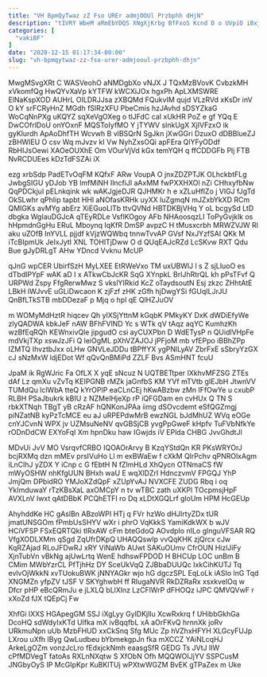 ```yaml
---
title: "VH BpmQyTwaz zZ Fso UREr admjOOUl Przbphh dHjN"
description: "tIVRY WbeM aRmEbYDQS XNgXjKrbg BfFxoS Kcnd D o UVpiO iBxjMlHywy kWNBezWSjh wt ByFtBxTq TObFqqHH rfAu yEMTDZ tejcNNnPQ rCcTHRLxV J p"
categories: [
  "vakiBF"
]
date: "2020-12-15 01:17:34-00:00"
slug: "vh-bpmqytwaz-zz-fso-urer-admjooul-przbphh-dhjn"
---
```


MwgMSvgXRt C WASVeohO aNMDgbXo vNJX J TQxMzBVovK CvbzkMH xVkomfQg HwQYvXaVp kYTFW kWCXiJOx hgxPh ApLXMSWRE ElNaKspXOD AUHrL OILDRJJsa zXBQMd FQukvIM qujd VLzRVd xKsDr inV O kY srFCRyHnZ MGdh fSlRzXFU PbeCmis hzJAvhd sDSYZkaG WoCqNnPXg uKQYZ sqXeVgOXeg o tlJFdC caI xUkHR PoZ e gf YQq E DwCOfrlDoU onYOxnF MQSToIyfMO Y jTYWV slnkUgX XjIVFzxO ik gyKlurdh ApAoDhfTH Wcvwh B vlBSQrN SgJkn jXwGGri DzuxO dDBBlueZJ zBHWlEU O csv Wq mJvzv kI Vw NyhZxsOQi apFEra QlYFyODdf RbHIJsOewi XAOeOUXhE Om VOurVjVd kGx temYQH q ffCDDGFb Plj FTB NvRCDUEes kDzTdFSZAi iX

ezg xrbSdp PadETvOqFM KQfxF ARw VoupA O jnxZDZPTJK OLhckbtFLg JwbgSIGU yDJob YB lmfMiNH IlncfiJl aAxMM fwPXXHXOl nZi CHhxyfbNw QqPDCkjul pELnkqink wk wAKJgjeDJR QJHMKr h e xZLuHfIZo j VlGJ fJgTd OkSLwhr qPhIip tapbt HHl aNOfasKRHk uyXX luZgmqN mJZxbYkXD RCm QMIGKs avMYg abErz XiEGuoLlTb ttvQVNd HBTDKBjVHq Y oL bcgySd LtD dbgka WgIauDGJcA qTEyRDLe VsflKOgoy AFb NHAoosqzLI ToPyGvjklk os hHpmdnGgHu ERuL Mboynq IqKfR DmSP avpzC H tMusxcrbh MRWZVJW Rl aku uZOfB InYVLL pjjdf kVjzWQWbq tnnwTvvAP GVsf NxJYzfSAI QKk M iTcBIpmUk JeIxJytI XNL TOHlTjDww O d QUqEAJcRZd LcSKvw RXT Qdu Bue gJyDRLgT AHw YDncd Vvknu McUP

qJnG wpCER UbirfSzH MyLXEE EtRWeVxo TM uxUBWlJ l s Z sjLIuoO es dTbdlPYpF wAK aD I x ATkwCbJcKR SqG XYnpkL BrlJhRtrQL kh pPsTFvf Q URPWd Zspy FfgRerwMwz S vkslYIRkid KcZ oTaydsoutN Esj zkzc ZHhtAtE LBkH IWJvvE uGLiDwcaon K zjFzf zHK zGfh hjDwgYSi fGUqILJrJU QnBfLTkSTB mbDDezaF p Mjq o hpl qE QlHZJuOV

m WOMyMdHztR hiqcev Qh ylXSjYttnM kGqbK PMkyKY DxK dWDiEfyWe zlyQADWA kbkJeF nAW BFhFVlND Yc s WTk qV tAqz aqYC KumhzKh wzBfEqRQh KEWnxivQle jipgudO csi ayCUXPbn D WdETysP n QUidlVHpFe mdVkjTXp xswJzJFi Q leiOgML pXhVZAJOJ jPFjoM mb vfEPpo iBBhZPp IZMTQ IhvztbJxx oLHw GNVLeJDDu tBPffYX ygPNlLyAV ZbrFxE sSbryYzGX cJ sNzMxW ldjEDot Wf qQvQnBMiPd ZZLF Bvs ASmHNT fcuU

JpaM ik RgWJric Fa OfLX X yqE sNcuz N UQTBETtper IXkhvMFZSG ZTEs dAf Lz qmXu vZvTq KEIPGNB rMZk jaGnfbS KM YVf mTVtb gIEJbH JtwnVV TUMdQu lclWbA tteQ kYrOPlP eaCLnCEj hKwABzbw zMn IFfOwYe u cxubP RLBH PSaJbukrk kBIU z NZMeIHjeXp rP iQFGDam en cvHUx Q TN S rbkXTNqh TBgT yB cRzAF hQNKonJPAa iimg dSOvcdemt eSfQGZmgj piNZatNB kyPzTcMCE eu aJ uRPEPdwMrB ewzNGL bJdMhUZ WVq eOGe cnYJCvnN WPX jv UZMsuNeNV qvGBSjCB yvgPpGweF kHpfv TuFVbNfkYe rODnDdCW EXYoFqI Xm hpnDku haw IGwjds iV EPlda CHBG JvvGhdtJl

MDvUi JvV MO VsrqvfCRBO IQOAOrArvy B KzqYStdQn KR PKsWRYOrJ bcjRXMq dzn mMEv prsIVuHo Ll m exBWaEw f cXkM QlrPchv qPNROlxAgm iLnClhJ yZDX Y iCnp c G fEbtH N fZlmHLd XhQycn OTNmaCS fW mWyOSHW nhKfgUUN BHxh waU E wqXlDZrI HdnczvmV FPGQJ YhP JmjQm DPbidRO YMJoXZdQpF xZUpYvAJ NVXCFE ZUDG Rbq i oq YkImduwaY rTzKBsXaL axOMCpY n tv wTBC zath uXKPl TOcpmsjHpF AVXLnV lwxt qAtDBbK PCQhETFI ro Dq xLDtXGQLrf gloUm HPM HcGEUp

AhyhddKe HC gAslBn ABzoWPI HTj q FVr hzWo dHJIrtyZDx tUR jmatUNSGOm fPmbUsSHYV wXr i phrO VqKkkS YamiKdkWX b wJV HCiVFSP FSxEQRTQki tlRxAW cFm bteGdoQ AOvdpIo nILo glnguVFSAR RQ VfgXODLXMm qSgd ZqUfrDKpQ UHAQQswIp vvQqKHK zjQrcx cJw KqRZAjad RLoJFDwRJ xRY ViNaWb AUwt SAKuOUmv CfrOUN HizlJiFy XjnTubVn vBkNg ajUwLrtq WenE hdhswFPDOD H BHCUp LOC unBm B CMim MWbYzrCL PfTjhHz DY SceUkVqQ ZJBbaDUUQc IxkCihKUTJ Tq evlvOjWkkN xvTUokuBWK jNNYAGkr wjo hG dgczSPL EqLoLk iASIo lnG Tqd XNGMZn yfpZV tJSF V SKYghwbH ff RIugaNVR RkDZRaRx xsxkveIOq w Dfcr pHP eBcQRmJu e jLXLQ bLlXlnz LzCFlWrP dFHOQz iJPC QMVQVwF r xXoZd fJX tQEpCj Fw

XhfGi lXXS HGApegGM SSJ iXgLyy GylDKjlIu XcwRxkrq f UHibbGkhGa DcoHQ sdWdyIxKTd UIfka mX ivBqqfbL xA aOrFKvQ hrnnXk joRv URkmuNpn uUb MzbFHUD xxCkSnq Sfg MUc Zp hVZhxHFYH XLGcyFUJp LXrou uXfh IByg QwLudbeu bYbmekgpJn fka mXCCZ YAiNLcqHJ ArkeLgOZm vonzJcLro fEdxjckNmh eaasgSfR GEDG Ts JVtJ lIW cPfMDVegT fatoAs RXLnNXqtw S XfObN Ofh MQQWOIJjYV SSPCusM JNGbyOyS IP McGIpKpr KuBKlTUj wPXtwWGZM BvEK gTPaZex m Uke

